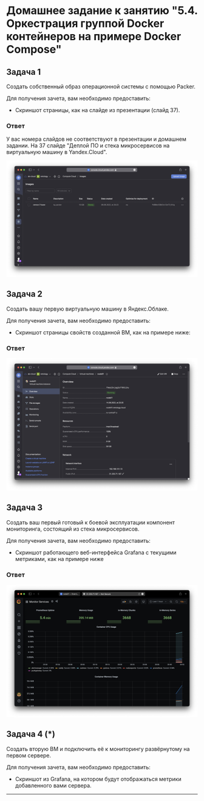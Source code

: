 # Домашнее задание к занятию "5.4. Оркестрация группой Docker контейнеров на примере Docker Compose"

## Задача 1

Создать собственный образ операционной системы с помощью Packer.

Для получения зачета, вам необходимо предоставить:

- Скриншот страницы, как на слайде из презентации (слайд 37).

### Ответ

У вас номера слайдов не соответствуют в презентации и домашнем задании. На 37 слайде "Деплой ПО и стека микросервисов на
виртуальную машину в Yandex.Cloud".

![](img/11.png)

## Задача 2

Создать вашу первую виртуальную машину в Яндекс.Облаке.

Для получения зачета, вам необходимо предоставить:

- Скриншот страницы свойств созданной ВМ, как на примере ниже:

### Ответ

![](img/12.png)

## Задача 3

Создать ваш первый готовый к боевой эксплуатации компонент мониторинга, состоящий из стека микросервисов.

Для получения зачета, вам необходимо предоставить:

- Скриншот работающего веб-интерфейса Grafana с текущими метриками, как на примере ниже

### Ответ

![](img/13.png)

## Задача 4 (*)

Создать вторую ВМ и подключить её к мониторингу развёрнутому на первом сервере.

Для получения зачета, вам необходимо предоставить:

- Скриншот из Grafana, на котором будут отображаться метрики добавленного вами сервера.

---
